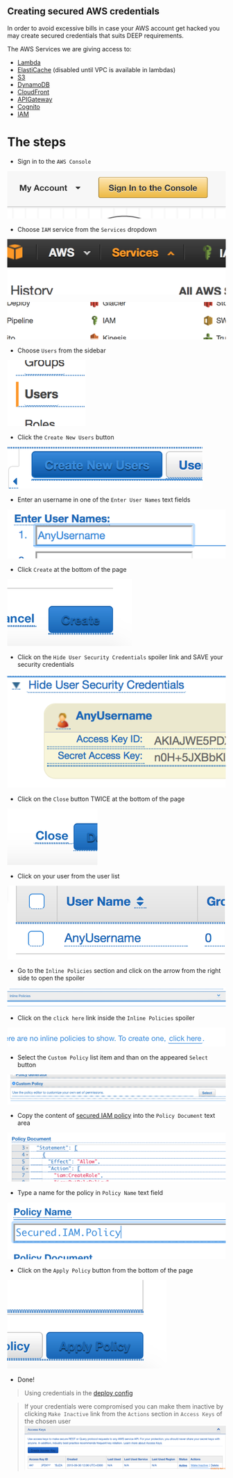 Creating secured AWS credentials
--------------------------------

In order to avoid excessive bills in case your AWS account get hacked
you may create secured credentials that suits DEEP requirements.

The AWS Services we are giving access to:
 - [Lambda](https://aws.amazon.com/lambda/)
 - [ElastiCache](https://aws.amazon.com/elasticache/) (disabled until VPC is available in lambdas)
 - [S3](https://aws.amazon.com/s3/)
 - [DynamoDB](https://aws.amazon.com/dynamodb/)
 - [CloudFront](https://aws.amazon.com/cloudfront/)
 - [APIGateway](https://aws.amazon.com/api-gateway/)
 - [Cognito](https://aws.amazon.com/cognito/)
 - [IAM](https://aws.amazon.com/iam/)
 
The steps
=========

 - Sign in to the `AWS Console`

![AWS Console login button](assets/console-login.png)

 - Choose `IAM` service from the `Services` dropdown

![Services dropdown](assets/services-dropdown.png)

![IAM Service](assets/iam-service.png)

 - Choose `Users` from the sidebar

![Users sidebar item](assets/users-item.png)

 - Click the `Create New Users` button

![Create New Users button](assets/new-users-button.png)

 - Enter an username in one of the `Enter User Names` text fields

![Enter User Names text fields](assets/enter-user-names.png)

 - Click `Create` at the bottom of the page

![Create button](assets/create-button.png)

 - Click on the `Hide User Security Credentials` spoiler link and SAVE your security credentials

![Credentials spoiler link](assets/credentials-dropdown.png)

 - Click on the `Close` button TWICE at the bottom of the page

![Close button](assets/close-credentials-button.png)

 - Click on your user from the user list

![User list](assets/user-list.png)

 - Go to the `Inline Policies` section and click on the arrow from the right side to open the spoiler

![Inline Policies section](assets/inline-policies-section.png)

 - Click on the `click here` link inside the `Inline Policies` spoiler

![click here link](assets/click-here-link.png)

 - Select the `Custom Policy` list item and than on the appeared `Select` button

![Custom Policy item](assets/custom-policy-item.png)

 - Copy the content of [secured IAM policy](assets/aws-secure-deep-policy.json) into the `Policy Document` text area

![Policy Document text area](assets/policy-document-textarea.png)

 - Type a name for the policy in `Policy Name` text field

![Policy Name text field](assets/policy-name-text-field.png)

 - Click on the `Apply Policy` button from the bottom of the page

![Apply Policy button](assets/apply-policy-button.png)

 - Done!

> Using credentials in the [deploy config](../tools/deploy.md#example-of-deeployjson)

> If your credentials were compromised you can make them inactive by clicking `Make Inactive` link
> from the `Actions` section in `Access Keys` of the chosen user ![Make Inactive](assets/make-credentials-inactive.png)
